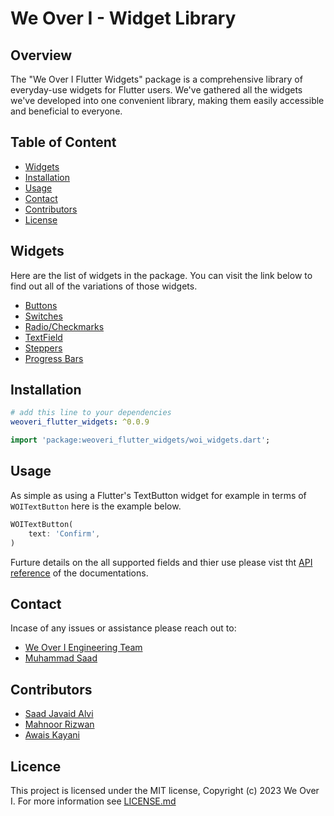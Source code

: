 # We Over I - Widget Library

## Overview

The "We Over I Flutter Widgets" package is a comprehensive library of everyday-use widgets for Flutter users. We've gathered all the widgets we've developed into one convenient library, making them easily accessible and beneficial to everyone.

## Table of Content

- [Widgets](#widgets)
- [Installation](#installation)
- [Usage](#usage)
- [Contact](#contact)
- [Contributors](#contributors)
- [License](#licence)

## Widgets

Here are the list of widgets in the package. You can visit the link below to find out all of the variations of those widgets.

- [Buttons](https://pub.dev/documentation/weoveri_flutter_widgets/latest/buttons/buttons-library.html)
- [Switches](https://pub.dev/documentation/weoveri_flutter_widgets/latest/switches/switches-library.html)
- [Radio/Checkmarks](https://pub.dev/documentation/weoveri_flutter_widgets/latest/radio_and_checkbox/radio_and_checkbox-library.html)
- [TextField](https://pub.dev/documentation/weoveri_flutter_widgets/latest/text_field/text_field-library.html)
- [Steppers](https://pub.dev/documentation/weoveri_flutter_widgets/latest/steppers/steppers-library.html)
- [Progress Bars](https://pub.dev/documentation/weoveri_flutter_widgets/latest/progress_bar/progress_bar-library.html)

## Installation

```yaml
# add this line to your dependencies
weoveri_flutter_widgets: ^0.0.9
```

```dart
import 'package:weoveri_flutter_widgets/woi_widgets.dart';
```

## Usage

As simple as using a Flutter's TextButton widget for example in terms of `WOITextButton` here is the example below.

```dart
WOITextButton(
    text: 'Confirm',
)
```

Furture details on the all supported fields and thier use please vist tht [API reference](https://pub.dev/documentation/weoveri_flutter_widgets/latest/) of the documentations.

## Contact

Incase of any issues or assistance please reach out to:

- [We Over I Engineering Team](mailto:tech@we-over-i.com)
- [Muhammad Saad](mailto:saad@we-over-i.com)

## Contributors

- [Saad Javaid Alvi](https://github.com/saadjavaidalvi)
- [Mahnoor Rizwan](mailto:mahnoor@we-over-i.com)
- [Awais Kayani](mailto:awais@we-over-i.com)

## Licence

This project is licensed under the MIT license, Copyright (c) 2023 We Over I. For more information see
[LICENSE.md](LICENSE)
